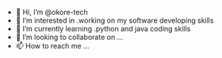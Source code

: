 - 👋 Hi, I’m @okore-tech
- 👀 I’m interested in .working on my software developing skills
- 🌱 I’m currently learning .python and java coding skills
- 💞️ I’m looking to collaborate on ...
- 📫 How to reach me ...

<!---
okore-tech/okore-tech is a ✨ special ✨ repository because its `README.md` (this file) appears on your GitHub profile.
You can click the Preview link to take a look at your changes.
--->
